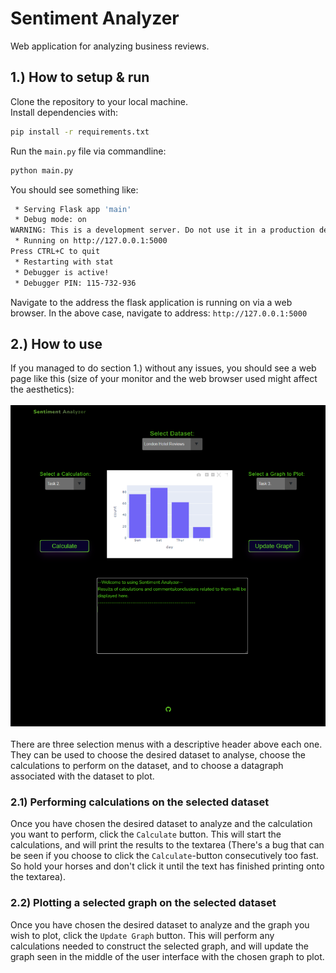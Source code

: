 # Sentiment Analyzer
Web application for analyzing business reviews.

## 1.) How to setup & run
Clone the repository to your local machine.\
Install dependencies with:
```sh
pip install -r requirements.txt
```
Run the `main.py` file via commandline:
```sh
python main.py
```
You should see something like:
```sh
 * Serving Flask app 'main'
 * Debug mode: on
WARNING: This is a development server. Do not use it in a production deployment. Use a production WSGI server instead.
 * Running on http://127.0.0.1:5000
Press CTRL+C to quit
 * Restarting with stat
 * Debugger is active!
 * Debugger PIN: 115-732-936
```
Navigate to the address the flask application is running on via a web browser. In the above case, navigate to address: `http://127.0.0.1:5000`

## 2.) How to use
If you managed to do section 1.) without any issues, you should see a web page like this (size of your monitor and the web browser used might affect the aesthetics):\
\
![plot](./static/assets/sentan_2.png)
\
\
There are three selection menus with a descriptive header above each one. They can be used to choose the desired dataset to analyse, choose the calculations to perform on the dataset, and to choose a datagraph associated with the dataset to plot. 
### 2.1) Performing calculations on the selected dataset
Once you have chosen the desired dataset to analyze and the calculation you want to perform, click the `Calculate` button. This will start the calculations, and will print the results to the textarea (There's a bug that can be seen if you choose to click the `Calculate`-button consecutively too fast. So hold your horses and don't click it until the text has finished printing onto the textarea).
### 2.2) Plotting a selected graph on the selected dataset
Once you have chosen the desired dataset to analyze and the graph you wish to plot, click the `Update Graph` button. This will perform any calculations needed to construct the selected graph, and will update the graph seen in the middle of the user interface with the chosen graph to plot.
